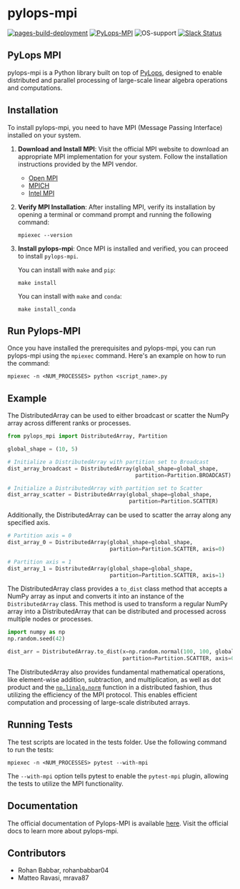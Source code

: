 # pylops-mpi
[![pages-build-deployment](https://github.com/PyLops/pylops-mpi/actions/workflows/pages/pages-build-deployment/badge.svg)](https://github.com/PyLops/pylops-mpi/actions/workflows/pages/pages-build-deployment)
[![PyLops-MPI](https://github.com/PyLops/pylops-mpi/actions/workflows/build.yml/badge.svg)](https://github.com/PyLops/pylops-mpi/actions/workflows/build.yml)
![OS-support](https://img.shields.io/badge/OS-linux,osx-850A8B.svg)
[![Slack Status](https://img.shields.io/badge/chat-slack-green.svg)](https://pylops.slack.com)

## PyLops MPI
pylops-mpi is a Python library built on top of [PyLops](https://pylops.readthedocs.io/en/stable/), designed to enable distributed and parallel processing of 
large-scale linear algebra operations and computations.  

## Installation
To install pylops-mpi, you need to have MPI (Message Passing Interface) installed on your system.
1. **Download and Install MPI**: Visit the official MPI website to download an appropriate MPI implementation for your system. 
Follow the installation instructions provided by the MPI vendor.
   - [Open MPI](https://www.open-mpi.org/software/ompi/v1.10/)
   - [MPICH](https://www.mpich.org/downloads/)
   - [Intel MPI](https://www.intel.com/content/www/us/en/developer/tools/oneapi/mpi-library.html#gs.10j8fx)
2. **Verify MPI Installation**: After installing MPI, verify its installation by opening a terminal or command prompt 
and running the following command:
    ```
    mpiexec --version
   ```
 3. **Install pylops-mpi**: Once MPI is installed and verified, you can proceed to install `pylops-mpi`. 
   
      You can install with `make` and `pip`:
      ```
      make install
      ```
   
      You can install with `make` and `conda`:
      ```
      make install_conda
      ```
   
## Run Pylops-MPI
Once you have installed the prerequisites and pylops-mpi, you can run pylops-mpi using the `mpiexec` command. 
Here's an example on how to run the command:
```
mpiexec -n <NUM_PROCESSES> python <script_name>.py
```

## Example
The DistributedArray can be used to either broadcast or scatter the NumPy array across different 
ranks or processes.
```python
from pylops_mpi import DistributedArray, Partition

global_shape = (10, 5)

# Initialize a DistributedArray with partition set to Broadcast
dist_array_broadcast = DistributedArray(global_shape=global_shape,
                                        partition=Partition.BROADCAST)

# Initialize a DistributedArray with partition set to Scatter
dist_array_scatter = DistributedArray(global_shape=global_shape,
                                      partition=Partition.SCATTER)
```

Additionally, the DistributedArray can be used to scatter the array along any
specified axis.

```python
# Partition axis = 0
dist_array_0 = DistributedArray(global_shape=global_shape, 
                                partition=Partition.SCATTER, axis=0)

# Partition axis = 1
dist_array_1 = DistributedArray(global_shape=global_shape, 
                                partition=Partition.SCATTER, axis=1)
```

The DistributedArray class provides a `to_dist` class method that accepts a NumPy array as input and converts it into an 
instance of the `DistributedArray` class. This method is used to transform a regular NumPy array into a DistributedArray that can be distributed 
and processed across multiple nodes or processes.

```python
import numpy as np
np.random.seed(42)

dist_arr = DistributedArray.to_dist(x=np.random.normal(100, 100, global_shape), 
                                    partition=Partition.SCATTER, axis=0)
```
The DistributedArray also provides fundamental mathematical operations, like element-wise addition, subtraction, and multiplication, 
as well as dot product and the [`np.linalg.norm`](https://numpy.org/doc/stable/reference/generated/numpy.linalg.norm.html) function in a distributed fashion, 
thus utilizing the efficiency of the MPI protocol. This enables efficient computation and processing of large-scale distributed arrays.

## Running Tests
The test scripts are located in the tests folder.
Use the following command to run the tests:
```
mpiexec -n <NUM_PROCESSES> pytest --with-mpi
```
The `--with-mpi` option tells pytest to enable the `pytest-mpi` plugin, 
allowing the tests to utilize the MPI functionality.

## Documentation 
The official documentation of Pylops-MPI is available [here](https://pylops.github.io/pylops-mpi/).
Visit the official docs to learn more about pylops-mpi.

## Contributors
* Rohan Babbar, rohanbabbar04
* Matteo Ravasi, mrava87
